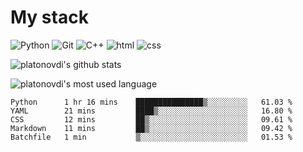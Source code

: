 # My stack

![Python](https://img.shields.io/badge/-Python-yellow?logo=python&logoColor=white&style=flat-square)
![Git](https://img.shields.io/badge/-Git-black?logo=git&logoColor=white&style=flat-square)
![C++](https://img.shields.io/badge/-C++-blue?logo=C%2B%2B&logoColor=white&style=flat-square)
![html](https://img.shields.io/badge/-html-red?logo=C&logoColor=white&style=flat-square)
![css](https://img.shields.io/badge/-css-magneta?logo=C&logoColor=white&style=flat-square)
<!-- [C](https://img.shields.io/badge/-C-blue?logo=C&logoColor=white&style=flat-square) -->
![platonovdi's github stats](https://github-readme-stats.vercel.app/api?username=platonovdi&theme=blue-green)

![platonovdi's most used language](https://github-readme-stats.vercel.app/api/top-langs/?username=platonovdi&theme=blue-green)
<!--START_SECTION:waka-->
```text
Python      1 hr 16 mins    ███████████████▒░░░░░░░░░   61.03 % 
YAML        21 mins         ████▒░░░░░░░░░░░░░░░░░░░░   16.80 % 
CSS         12 mins         ██▒░░░░░░░░░░░░░░░░░░░░░░   09.61 % 
Markdown    11 mins         ██▒░░░░░░░░░░░░░░░░░░░░░░   09.42 % 
Batchfile   1 min           ▒░░░░░░░░░░░░░░░░░░░░░░░░   01.53 % 
```
<!--END_SECTION:waka-->